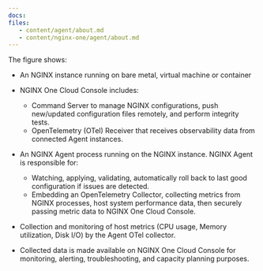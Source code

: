 ```yaml
---
docs:
files:
   - content/agent/about.md
   - content/nginx-one/agent/about.md
---
```


The figure shows:

- An NGINX instance running on bare metal, virtual machine or container
- NGINX One Cloud Console includes:

  - Command Server to manage NGINX configurations, push new/updated configuration files remotely, and perform integrity tests.
  - OpenTelemetry (OTel) Receiver that receives observability data from connected Agent instances.

- An NGINX Agent process running on the NGINX instance. NGINX Agent is responsible for:

  - Watching, applying, validating, automatically roll back to last good configuration if issues are detected.
  - Embedding an OpenTelemetry Collector, collecting metrics from NGINX processes, host system performance data,  then securely passing metric data to NGINX One Cloud Console.

- Collection and monitoring of host metrics (CPU usage, Memory utilization, Disk I/O) by the Agent OTel collector.
- Collected data is made available on NGINX One Cloud Console for monitoring, alerting, troubleshooting, and capacity planning purposes.
